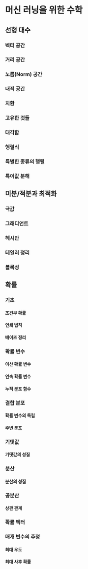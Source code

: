 # 머신 러닝을 위한 수학

## 선형 대수

### 벡터 공간

### 거리 공간

### 노름(Norm) 공간

### 내적 공간

### 치환

### 고유한 것들

### 대각합

### 행렬식

### 특별한 종류의 행렬

### 특이값 분해

## 미분/적분과 최적화

### 극값

### 그래디언트

### 헤시안

### 테일러 정리

### 볼록성

## 확률

### 기초

#### 조건부 확률

#### 연쇄 법칙

#### 베이즈 정리

### 확률 변수

#### 이산 확률 변수

#### 연속 확률 변수

#### 누적 분포 함수

### 결합 분포

#### 확률 변수의 독립

#### 주변 분포

### 기댓값

#### 기댓값의 성질

### 분산

#### 분산의 성질

### 공분산

#### 상관 관계

### 확률 벡터

### 매개 변수의 추정

#### 최대 우도

#### 최대 사후 확률